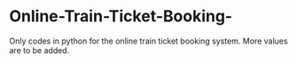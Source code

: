 # Online-Train-Ticket-Booking-
Only codes in python for the online train ticket booking system. More values are to be added.
